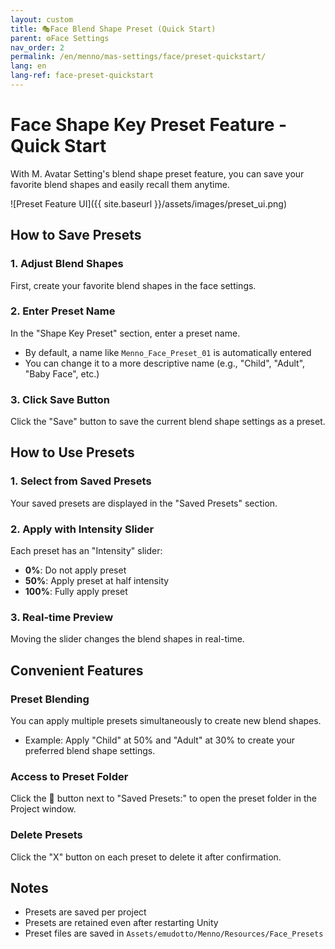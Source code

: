```yaml
---
layout: custom
title: 🎭Face Blend Shape Preset (Quick Start)
parent: ⚙️Face Settings
nav_order: 2
permalink: /en/menno/mas-settings/face/preset-quickstart/
lang: en
lang-ref: face-preset-quickstart
---
```


# Face Shape Key Preset Feature - Quick Start

With M. Avatar Setting's blend shape preset feature, you can save your favorite blend shapes and easily recall them anytime.

![Preset Feature UI]({{ site.baseurl }}/assets/images/preset_ui.png)

## How to Save Presets

### 1. Adjust Blend Shapes
First, create your favorite blend shapes in the face settings.

### 2. Enter Preset Name
In the "Shape Key Preset" section, enter a preset name.
- By default, a name like `Menno_Face_Preset_01` is automatically entered
- You can change it to a more descriptive name (e.g., "Child", "Adult", "Baby Face", etc.)

### 3. Click Save Button
Click the "Save" button to save the current blend shape settings as a preset.

## How to Use Presets

### 1. Select from Saved Presets
Your saved presets are displayed in the "Saved Presets" section.

### 2. Apply with Intensity Slider
Each preset has an "Intensity" slider:
- **0%**: Do not apply preset
- **50%**: Apply preset at half intensity
- **100%**: Fully apply preset

### 3. Real-time Preview
Moving the slider changes the blend shapes in real-time.

## Convenient Features

### Preset Blending
You can apply multiple presets simultaneously to create new blend shapes.
- Example: Apply "Child" at 50% and "Adult" at 30% to create your preferred blend shape settings.

### Access to Preset Folder
Click the 📁 button next to "Saved Presets:" to open the preset folder in the Project window.

### Delete Presets
Click the "X" button on each preset to delete it after confirmation.

## Notes

- Presets are saved per project
- Presets are retained even after restarting Unity
- Preset files are saved in `Assets/emudotto/Menno/Resources/Face_Presets` 
